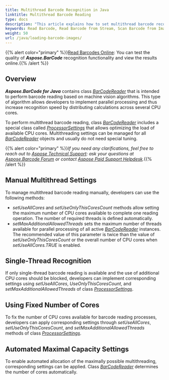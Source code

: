```yaml
---
title: Multithread Barcode Recognition in Java
linktitle: Multithread Barcode Reading
type: docs
description: "This article explains how to set multithread barcode recognition"
keywords: Read Barcode, Read Barcode from Stream, Scan Barcode from Image, Multithread Barcode Reading, Barcode Recognition Multithreading, Aspose.BarCode, Read Barcode Java
weight: 50
url: /java/loading-barcode-images/
---
```


{{% alert color="primary" %}}[Read Barcodes Online](https://products.aspose.app/barcode/recognize): You can test the quality of ***Aspose.BarCode*** recognition functionality and view the results online.{{% /alert %}}
  
## **Overview**
***Aspose.BarCode for Java*** contains class [*BarCodeReader*](https://reference.aspose.com/barcode/java/com.aspose.barcode.barcoderecognition/BarCodeReader) that is intended to perform barcode reading based on machine vision algorithms. This type of algorithm allows developers to implement parallel processing and thus increase recognition speed by distributing calculations across several CPU cores.  

To perform multithread barcode reading, class [*BarCodeReader*](https://reference.aspose.com/barcode/java/com.aspose.barcode.barcoderecognition/BarCodeReader) includes a special class called [*ProcessorSettings*](https://reference.aspose.com/barcode/java/com.aspose.barcode.barcoderecognition/ProcessorSettings) that allows optimizing the load of available CPU cores. Multithreading settings can be managed for all [*BarCodeReader*](https://reference.aspose.com/barcode/java/com.aspose.barcode.barcoderecognition/BarCodeReader) objects and usually do not need special tuning.  
  
<!--***Aspose.BarCode for Java*** implements multithreading based on a special system parameter called **ThreadPoolExecutor**. Minimum and maximum values of cores that can be used for multithreading can be specified using **setCorePoolSize()** and **setMaximumPoolSize()** system methods.--> 

{{% alert color="primary" %}}*If you need any clarifications, feel free to reach out to [Aspose Technical Support](/barcode/java/technical-support/): ask your questions at [Aspose.Barcode Forum](https://forum.aspose.com/c/barcode/13) or contact [Aspose Paid Support Helpdesk](https://helpdesk.aspose.com/).*{{% /alert %}}

## **Manual Multithread Settings**
To manage multithread barcode reading manually, developers can use the following methods:
-	*setUseAllCores* and *setUseOnlyThisCoresCount* methods allow setting the maximum number of CPU cores available to complete one reading operation. The number of required threads is defined automatically.  
-	*setMaxAdditionalAllowedThreads* sets the maximum number of threads available for parallel processing of all active [*BarCodeReader*](https://reference.aspose.com/barcode/java/com.aspose.barcode.barcoderecognition/BarCodeReader) instances. The recommended value of this parameter is twice than the value of *setUseOnlyThisCoresCount* or the overall number of CPU cores when *setUseAllCores.TRUE* is enabled.

## **Single-Thread Recognition**
If only single-thread barcode reading is available and the use of additional CPU cores should be blocked, developers can implement corresponding settings using *setUseAllCores*, *UseOnlyThisCoresCount*, and *setMaxAdditionalAllowedThreads* of class [*ProcessorSettings*](https://reference.aspose.com/barcode/java/com.aspose.barcode.barcoderecognition/ProcessorSettings)<!--, as shown in the code snippet below-->.
  
<!--{{< highlight csharp>}}
Console.WriteLine("ReadMTSingleCore:");

//Set single-thread recognition
BarCodeReader.ProcessorSettings.UseAllCores = false;
BarCodeReader.ProcessorSettings.UseOnlyThisCoresCount = 1;
BarCodeReader.ProcessorSettings.MaxAdditionalAllowedThreads = 0;

//read barcode image
using (BarCodeReader read = new BarCodeReader($"{path}many_pdf417.png", DecodeType.Pdf417))
{
    Stopwatch watch = Stopwatch.StartNew();
    read.ReadBarCodes();
    watch.Stop();
    Console.WriteLine($"Barcodes read: {read.FoundCount}, Recognition time:{(int)watch.ElapsedMilliseconds} ms");
    foreach (BarCodeResult result in read.FoundBarCodes)
        Console.WriteLine($"{result.CodeTypeName}:{result.CodeText}");
}
{{< /highlight >}}-->

## **Using Fixed Number of Cores**
To fix the number of CPU cores available for barcode reading processes, developers can apply corresponding settings through *setUseAllCores*, *setUseOnlyThisCoresCount*, and *setMaxAdditionalAllowedThreads* methods of class [*ProcessorSettings*](https://reference.aspose.com/barcode/java/com.aspose.barcode.barcoderecognition/ProcessorSettings)<!--, as shown in the code sample below-->. 
<!--This code sample demonstrates how to enable maximum multithread performance.

{{< highlight Java>}}
 
 //this allows to use all cores for single BarCodeReader call
 BarCodeReader.getProcessorSettings().setUseAllCores(true);
 //this allows to use the current count of cores
 BarCodeReader.getProcessorSettings().setUseAllCores(false);
 BarCodeReader.getProcessorSettings().setUseOnlyThisCoresCount(Math.max(1, Environment.getProcessorCount() / 2));
{{< /highlight >}}-->

## **Automated Maximal Capacity Settings**
To enable automated allocation of the maximally possible multithreading, corresponding settings can be applied<!--, as explained in the code sample below-->. Class [*BarCodeReader*](https://reference.aspose.com/barcode/java/com.aspose.barcode.barcoderecognition/BarCodeReader) determines the number of cores automatically.

<!--{{< highlight csharp>}}
Console.WriteLine("ReadMTAllCores:");

//Init ThreadPool options
int workerThreads;
int completionPortThreads;
ThreadPool.GetMaxThreads(out workerThreads, out completionPortThreads);
ThreadPool.SetMaxThreads(Math.Max(Environment.ProcessorCount * 4, workerThreads), completionPortThreads);
ThreadPool.GetMinThreads(out workerThreads, out completionPortThreads);
ThreadPool.SetMinThreads(Math.Max(Environment.ProcessorCount * 4, workerThreads), completionPortThreads);

//Set multithread recognition using all available cores
BarCodeReader.ProcessorSettings.UseAllCores = true;
BarCodeReader.ProcessorSettings.MaxAdditionalAllowedThreads = Environment.ProcessorCount * 2;

//Read barcode image
using (BarCodeReader read = new BarCodeReader($"{path}many_pdf417.png", DecodeType.Pdf417))
{
    Stopwatch watch = Stopwatch.StartNew();
    read.ReadBarCodes();
    watch.Stop();
    Console.WriteLine($"Barcodes read: {read.FoundCount}, Recognition time:{(int)watch.ElapsedMilliseconds} ms");
    foreach (BarCodeResult result in read.FoundBarCodes)
        Console.WriteLine($"{result.CodeTypeName}:{result.CodeText}");
}
{{< /highlight >}}-->
